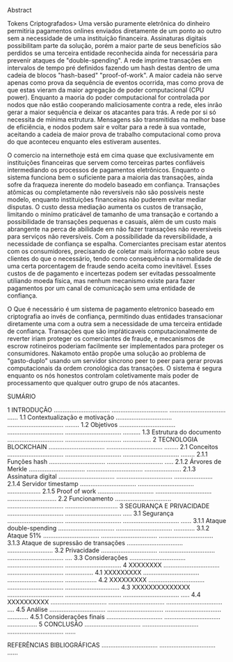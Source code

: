 Abstract

Tokens Criptografados>
Uma versão puramente eletrônica do dinheiro permitiria pagamentos onlines enviados diretamente de um ponto ao outro sem a necessidade de uma instituição financeira. Assinaturas digitais possibilitam parte da solução, porém a maior parte de seus benefícios são perdidos se uma terceira entidade reconhecida ainda for necessária para prevenir ataques de "double-spending". A rede imprime transações em intervalos de tempo pré definidos fazendo um hash destas dentro de uma cadeia de blocos "hash-based" "proof-of-work". A maior cadeia não serve apenas como prova da sequência de eventos ocorrida, mas como prova de que estas vieram da maior agregação de poder computacional (CPU power). Enquanto a maoria do poder computacional for controlada por nodos que não estão cooperando maliciosamente contra a rede, eles inrão gerar a maior sequência e deixar os atacantes para trás. A rede por si só necessita de mínima estrutura. Mensagens são transmitidas na melhor base de eficiência, e nodos podem sair e voltar para a rede à sua vontade, aceitando a cadeia de maior prova de trabalho computacional como prova do que aconteceu enquanto eles estiveram ausentes.

O comercio na internethoje está em cima quase que exclusivamente em instituições financeiras que servem como terceiras partes confiáveis intermediando os processos de pagamentos eletrônicos. Enquanto o sistema funciona bem o suficiente para a maioria das transações, ainda sofre da fraqueza inerente do modelo baseado em confiança. Transações atômicas ou completamente não reversíveis não são possíveis neste modelo, enquanto instituições financeiras não puderem evitar mediar disputas. O custo dessa mediação aumenta os custos de transação, limitando o minímo praticável de tamanho de uma transação e cortando a possibilidade de transações pequenas e casuais, além de um custo mais abrangente na perca de abilidade em não fazer transações não reversíveis para serviços não reversíveis. Com a possibilidade da reversibilidade, a necessidade de confiança se espalha. Comerciantes precisam estar atentos com os consumidores, precisando de coletar mais informação sobre seus clientes do que o necessário, tendo como consequência a normalidade de uma certa porcentagem de fraude sendo aceita como inevitável. Esses custos de de pagamento e incertezas podem ser evitadas pessoalmente utiliando moeda física, mas nenhum mecanismo existe para fazer pagamentos por um canal de comunicação sem uma entidade de confiança.

O Que é necessário é um sistema de pagamento eletronico baseado em criptografia ao invés de confiança, permitindo duas entidades transacionar diretamente uma com a outra sem a necessidade de uma terceira entidade de confiança. Transações que são impŕáticaveis computacionalmente de reverter iriam proteger os comerciantes de fraude, e mecanismos de escrow rotineiros poderiam facilmente ser implementados para proteger os consumidores. 
Nakamoto então propõe uma solução ao problema de "gasto-duplo" usando um servidor síncrono peer to peer para gerar provas computacionais da ordem cronológica das transações. O sistema é segura enquanto os nós honestos controlam coletivamente mais poder de processamento que qualquer outro grupo de nós atacantes.

SUMÁRIO

1
INTRODUÇÃO
................................
................................
................................
......
1.1
Contextualização e motivação
................................
................................
........
1.2
Objetivos
................................
................................
................................
..........
1.3
Estrutura do documento
................................
................................
................
2
TECNOLOGIA BLOCKCHAIN
................................
................................
........
2.1
Conceitos
................................
................................
................................
........
2.1.1
Funções hash
................................
................................
.....
2.1.2
Árvores de Merkle
................................
................................
.....................
2.1.3
Assinatura digital
................................
................................
......................
2.1.4
Servidor timestamp
................................
................................
...................
2.1.5
Proof of work
................................
................................
............................
2.2
Funcionamento
................................
................................
..............................
3
SEGURANÇA E PRIVACIDADE
................................
................................
.....
3.1
Segurança
................................
................................
................................
......
3.1.1
Ataque double-spending
................................
................................
............
3.1.2
Ataque 51%
................................
................................
...............................
3.1.3
Ataque de supressão de transações
................................
..........................
3.2
Privacidade
................................
................................
................................
....
3.3
Considerações
................................
................................
................................
4
XXXXXXXX
................................
................................
................
4.1
XXXXXXXXX
................................
................................
..................
4.2
XXXXXXXXX
................................
................................
...............................
4.3
XXXXXXXXXXXXXX
................................
................................
................................
.....
4.4
XXXXXXXXXX
................................
................................
................................
....
4.5
Análise
................................
................................
................................
............
4.5.1
Considerações finais
................................
................................
.................
5
CONCLUSÃO
................................
................................
................................
......

REFERÊNCIAS BIBLIOGRÁFICAS
................................
................................
......
